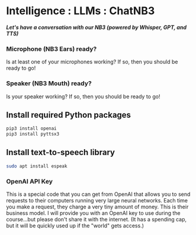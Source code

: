 # Intelligence :  LLMs : ChatNB3

***Let's have a conversation with our NB3 (powered by Whisper, GPT, and TTS)***

### Microphone (NB3 Ears) ready?
Is at least one of your microphones working? If so, then you should be ready to go!

### Speaker (NB3 Mouth) ready?
Is your speaker working? If so, then you should be ready to go!

## Install required Python packages
```bash
pip3 install openai
pip3 install pyttsx3
```

## Install text-to-speech library
```bash
sudo apt install espeak
```

### OpenAI API Key
This is a special code that you can get from OpenAI that allows you to send requests to their computers running very large neural networks. Each time you make a request, they charge a very tiny amount of money. This is their business model. I will provide you with an OpenAI key to use during the course...but please don't share it with the internet. (It has a spending cap, but it will be quickly used up if the "world" gets access.)

